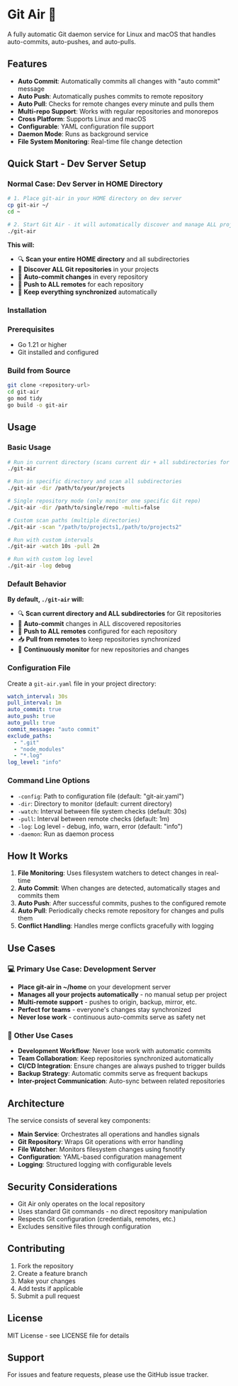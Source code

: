 # Git Air 🚀

A fully automatic Git daemon service for Linux and macOS that handles auto-commits, auto-pushes, and auto-pulls.

## Features

- **Auto Commit**: Automatically commits all changes with "auto commit" message
- **Auto Push**: Automatically pushes commits to remote repository  
- **Auto Pull**: Checks for remote changes every minute and pulls them
- **Multi-repo Support**: Works with regular repositories and monorepos
- **Cross Platform**: Supports Linux and macOS
- **Configurable**: YAML configuration file support
- **Daemon Mode**: Runs as background service
- **File System Monitoring**: Real-time file change detection

## Quick Start - Dev Server Setup

### Normal Case: Dev Server in HOME Directory
```bash
# 1. Place git-air in your HOME directory on dev server
cp git-air ~/
cd ~

# 2. Start Git Air - it will automatically discover and manage ALL projects
./git-air
```

**This will:**
- 🔍 **Scan your entire HOME directory** and all subdirectories
- 📁 **Discover ALL Git repositories** in your projects
- 🤖 **Auto-commit changes** in every repository  
- 🚀 **Push to ALL remotes** for each repository
- 🔄 **Keep everything synchronized** automatically

### Installation

### Prerequisites
- Go 1.21 or higher
- Git installed and configured

### Build from Source
```bash
git clone <repository-url>
cd git-air
go mod tidy
go build -o git-air
```

## Usage

### Basic Usage
```bash
# Run in current directory (scans current dir + all subdirectories for Git repos)
./git-air

# Run in specific directory and scan all subdirectories
./git-air -dir /path/to/your/projects

# Single repository mode (only monitor one specific Git repo)
./git-air -dir /path/to/single/repo -multi=false

# Custom scan paths (multiple directories)
./git-air -scan "/path/to/projects1,/path/to/projects2"

# Run with custom intervals
./git-air -watch 10s -pull 2m

# Run with custom log level
./git-air -log debug
```

### Default Behavior
**By default, `./git-air` will:**
- 🔍 **Scan current directory and ALL subdirectories** for Git repositories
- 📝 **Auto-commit** changes in ALL discovered repositories
- 🚀 **Push to ALL remotes** configured for each repository
- 📥 **Pull from remotes** to keep repositories synchronized
- 🔄 **Continuously monitor** for new repositories and changes

### Configuration File
Create a `git-air.yaml` file in your project directory:

```yaml
watch_interval: 30s
pull_interval: 1m
auto_commit: true
auto_push: true
auto_pull: true
commit_message: "auto commit"
exclude_paths:
  - ".git"
  - "node_modules"
  - "*.log"
log_level: "info"
```

### Command Line Options
- `-config`: Path to configuration file (default: "git-air.yaml")
- `-dir`: Directory to monitor (default: current directory)
- `-watch`: Interval between file system checks (default: 30s)
- `-pull`: Interval between remote checks (default: 1m)
- `-log`: Log level - debug, info, warn, error (default: "info")
- `-daemon`: Run as daemon process

## How It Works

1. **File Monitoring**: Uses filesystem watchers to detect changes in real-time
2. **Auto Commit**: When changes are detected, automatically stages and commits them
3. **Auto Push**: After successful commits, pushes to the configured remote
4. **Auto Pull**: Periodically checks remote repository for changes and pulls them
5. **Conflict Handling**: Handles merge conflicts gracefully with logging

## Use Cases

### 💻 **Primary Use Case: Development Server**
- **Place git-air in ~/home** on your development server
- **Manages all your projects automatically** - no manual setup per project
- **Multi-remote support** - pushes to origin, backup, mirror, etc.
- **Perfect for teams** - everyone's changes stay synchronized
- **Never lose work** - continuous auto-commits serve as safety net

### 🔄 **Other Use Cases**

- **Development Workflow**: Never lose work with automatic commits
- **Team Collaboration**: Keep repositories synchronized automatically  
- **CI/CD Integration**: Ensure changes are always pushed to trigger builds
- **Backup Strategy**: Automatic commits serve as frequent backups
- **Inter-project Communication**: Auto-sync between related repositories

## Architecture

The service consists of several key components:

- **Main Service**: Orchestrates all operations and handles signals
- **Git Repository**: Wraps Git operations with error handling
- **File Watcher**: Monitors filesystem changes using fsnotify
- **Configuration**: YAML-based configuration management
- **Logging**: Structured logging with configurable levels

## Security Considerations

- Git Air only operates on the local repository
- Uses standard Git commands - no direct repository manipulation
- Respects Git configuration (credentials, remotes, etc.)
- Excludes sensitive files through configuration

## Contributing

1. Fork the repository
2. Create a feature branch
3. Make your changes
4. Add tests if applicable
5. Submit a pull request

## License

MIT License - see LICENSE file for details

## Support

For issues and feature requests, please use the GitHub issue tracker.